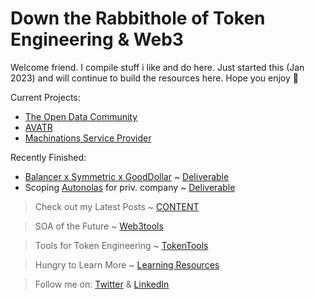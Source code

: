 # Down the Rabbithole of Token Engineering & Web3

Welcome friend. I compile stuff i like and do here. Just started this (Jan 2023) and will continue to build the resources here. Hope you enjoy 💙

Current Projects: 
- [The Open Data Community](https://discord.gg/8zMHkgscrf) 
- [AVATR](https://avatrdapp.org/) 
- [Machinations Service Provider](https://machinations.io/)

Recently Finished:
- [Balancer x Symmetric x GoodDollar](https://medium.com/@BalancerGrants/multi-token-bonding-curves-to-bring-balancer-boosted-pools-to-refi-c6ba59ce7c4b) ~
[Deliverable](https://auspicious-cap-b5c.notion.site/Balancer-x-GoodDollar-x-Symmetric-Research-2e5da10786644ccc8ae19b01acc4953b)
- Scoping [Autonolas](https://www.autonolas.network/) for priv. company ~ [Deliverable](https://auspicious-cap-b5c.notion.site/Autonolas-1bb07159253f4fb7babaf1409dd5529c)

> Check out my Latest Posts ~ [CONTENT](https://github.com/curiousrabbit-eth/TokenEngineering/blob/main/CONTENT.md)

> SOA of the Future ~ [Web3tools](https://github.com/curiousrabbit-eth/TokenEngineering/blob/main/Web3Tools.md)

> Tools for Token Engineering ~ [TokenTools](https://github.com/curiousrabbit-eth/TokenEngineering/blob/main/TokenTools.md)

> Hungry to Learn More ~ [Learning Resources](https://github.com/curiousrabbit-eth/TokenEngineering/blob/main/LearningResources.md)

> Follow me on: [Twitter](https://twitter.com/curiousrabbit27) & [LinkedIn](https://www.linkedin.com/in/curiousrabbit/)
